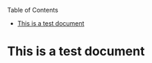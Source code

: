 <!-- START doctoc generated TOC please keep comment here to allow auto update -->
<!-- DON'T EDIT THIS SECTION, INSTEAD RE-RUN doctoc TO UPDATE -->
Table of Contents

- [This is a test document](#this-is-a-test-document)

<!-- END doctoc generated TOC please keep comment here to allow auto update -->

# This is a test document